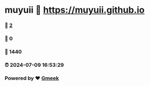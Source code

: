 # muyuii :link: https://muyuii.github.io 
### :page_facing_up: [2](https://muyuii.github.io/tag.html) 
### :speech_balloon: 0 
### :hibiscus: 1440 
### :alarm_clock: 2024-07-09 16:53:29 
### Powered by :heart: [Gmeek](https://github.com/Meekdai/Gmeek)
